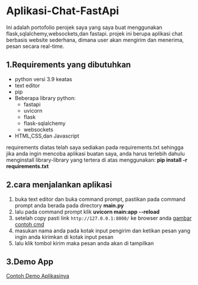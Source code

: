 # Aplikasi-Chat-FastApi

Ini adalah portofolio perojek saya yang saya buat menggunakan flask,sqlalchemy,websockets,dan fastapi.
projek ini berupa aplikasi chat berbasis website sederhana, dimana user akan mengirim dan menerima,
pesan secara real-time.

## 1.Requirements yang dibutuhkan

* python versi 3.9 keatas
* text editor
* pip
* Beberapa library python:
  - fastapi
  - uvicorn
  - flask
  - flask-sqlalchemy
  - websockets
* HTML,CSS,dan Javascript

requirements diatas telah saya sediakan pada requirements.txt sehingga jika anda ingin mencoba aplikasi buatan saya,
anda harus terlebih dahulu menginstall library-library yang tertera di atas menggunakan:
**pip install -r requirements.txt**

## 2.cara menjalankan aplikasi

1. buka text editor dan buka command prompt, pastikan pada command prompt anda berada pada directory **main.py**
2. lalu pada command prompt klik **uvicorn main:app --reload**
3. setelah copy pasti link `http://127.0.0.1:8000/` ke browser anda
[gambar contoh cmd](https://drive.google.com/file/d/1VIID0uLc-4wWInFbri6iqMWDr7nECMjq/view?usp=share_link)
4. masukan nama anda pada kotak input pengirim dan ketikan pesan yang ingin anda kirimkan di kotak input pesan
5. lalu klik tombol kirim maka pesan anda akan di tampilkan

## 3.Demo App
[Contoh Demo Aplikasinya](https://drive.google.com/file/d/17-mP71koY9k5mVmB_7Wz9fGDByXz4B93/view?usp=share_link)
